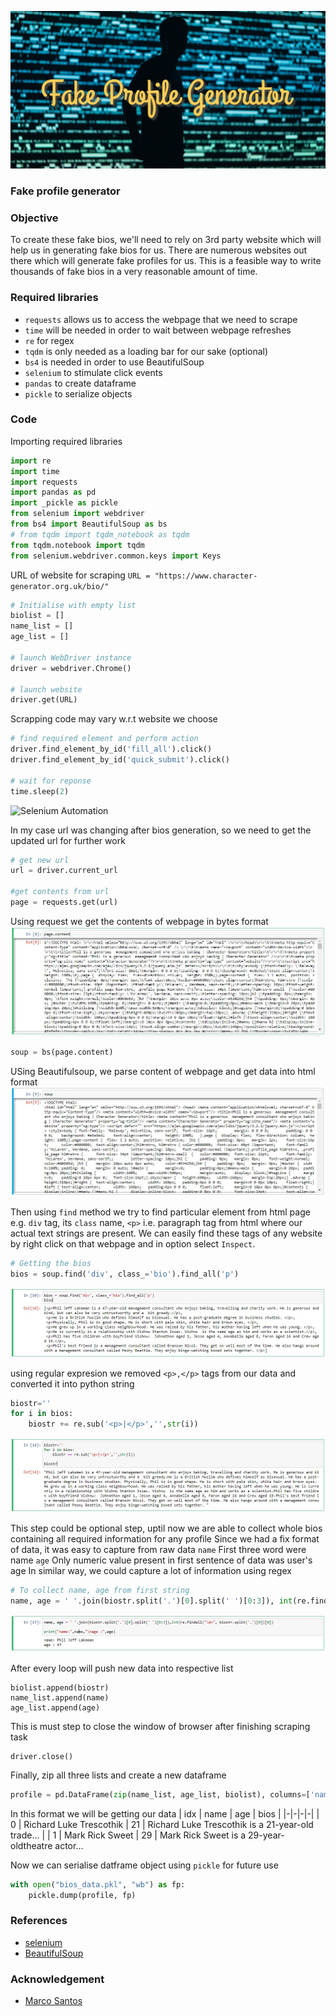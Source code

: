 ![Banner](/images/banner.jpg)
### Fake profile generator

### Objective
To create these fake bios, we'll need to rely on 3rd party website which will help us in generating fake bios for us. There are numerous websites out there which will generate fake profiles for us. This is a feasible way to write thousands of fake bios in a very reasonable amount of time.

### Required libraries
- `requests` allows us to access the webpage that we need to scrape
- `time` will be needed in order to wait between webpage refreshes
- `re` for regex
- `tqdm` is only needed as a loading bar for our sake (optional)
- `bs4` is needed in order to use BeautifulSoup
- `selenium` to stimulate click events
- `pandas` to create dataframe
- `pickle` to serialize objects

### Code
Importing required libraries
```python
import re
import time
import requests
import pandas as pd
import _pickle as pickle
from selenium import webdriver
from bs4 import BeautifulSoup as bs
# from tqdm import tqdm_notebook as tqdm
from tqdm.notebook import tqdm
from selenium.webdriver.common.keys import Keys
```

URL of website for scraping
```URL = "https://www.character-generator.org.uk/bio/"```

```python
# Initialise with empty list
biolist = []
name_list = []
age_list = []

# launch WebDriver instance
driver = webdriver.Chrome()

# launch website
driver.get(URL)
```

Scrapping code may vary w.r.t website we choose
```python
# find required element and perform action 
driver.find_element_by_id('fill_all').click()
driver.find_element_by_id('quick_submit').click()

# wait for reponse
time.sleep(2)
```
![Selenium Automation](/images/0_automate.gif)

In my case url was changing after bios generation, so we need to get the updated url for further work
```python
# get new url
url = driver.current_url

#get contents from url
page = requests.get(url)
```
Using request we get the contents of webpage in bytes format
![Page contents](/images/1_page.JPG)

```python
soup = bs(page.content)
```

USing Beautifulsoup, we parse content of webpage and get data into html format
![Parsed content](/images/2_soup.JPG)

Then using `find` method we try to find particular element from html page e.g. `div` tag, its `class` name, `<p>` i.e. paragraph tag from html where our actual text strings are present. We can easily find these tags of any website by right click on that webpage and in option select `Inspect`.

```python
# Getting the bios
bios = soup.find('div', class_='bio').find_all('p')
```
![Bios paragragh](/images/3_para.JPG)

using regular expresion we removed `<p>,</p>` tags from our data and converted it into python string
```python
biostr=''
for i in bios:
    biostr += re.sub('<p>|</p>','',str(i))
```
![Bios in string](/images/4_str.JPG)

This step could be optional step, uptil now we are able to collect whole bios containing all required information for any profile
Since we had a fix format of data, it was easy to capture from raw data
`name` First three word were name
`age` Only numeric value present in first sentence of data was user's age
In similar way, we could capture a lot of information using regex
```python
# To collect name, age from first string
name, age = ' '.join(biostr.split('.')[0].split(' ')[0:3]), int(re.findall("\d+", biostr.split('.')[0])[0])
```
![Getting name,age](/images/5_name.JPG)

After every loop will push new data into respective list
```
biolist.append(biostr)
name_list.append(name)
age_list.append(age)
```

This is must step to close the window of browser after finishing scraping task
```
driver.close()
```

Finally, zip all three lists and create a new dataframe
```python
profile = pd.DataFrame(zip(name_list, age_list, biolist), columns=['name','age','bios'])
```

In this format we will be getting our data 
| idx | name | age | bios |
|-|-|-|-|
| 0 | Richard Luke Trescothik | 21 | Richard Luke Trescothik is a 21-year-old trade... |
| 1 | Mark Rick Sweet | 29    | Mark Rick Sweet is a 29-year-oldtheatre actor... 


Now we can serialise datframe object using `pickle` for future use
```python
with open("bios_data.pkl", "wb") as fp:
    pickle.dump(profile, fp)
```

### References
- [selenium](https://selenium-python.readthedocs.io/getting-started.html)
- [BeautifulSoup](https://www.crummy.com/software/BeautifulSoup/bs4/doc/#quick-start)


### Acknowledgement
- [Marco Santos](https://github.com/marcosan93)


